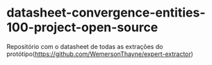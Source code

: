 # datasheet-convergence-entities-100-project-open-source


Repositório com o datasheet de todas as extrações do protótipo(https://github.com/WemersonThayne/expert-extractor)
